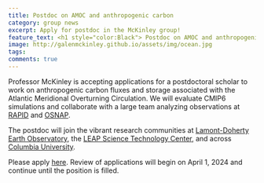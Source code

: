 ```yaml
---
title: Postdoc on AMOC and anthropogenic carbon
category: group news
excerpt: Apply for postdoc in the McKinley group!
feature_text: <h1 style="color:Black"> Postdoc on AMOC and anthropogenic carbon </h1>
image: http://galenmckinley.github.io/assets/img/ocean.jpg
tags: 
comments: true
---
```


Professor McKinley is accepting applications for a postdoctoral scholar to work on anthropogenic carbon fluxes and storage associated with the Atlantic Meridional Overturning Circulation. We will evaluate CMIP6 simulations and collaborate with a large team analyzing observations at [RAPID](https://rapid.ac.uk) and [OSNAP](https://www.o-snap.org). 

The postdoc will join the vibrant research communities at [Lamont-Doherty Earth Observatory](https://lamont.columbia.edu), the [LEAP Science Technology Center](https://leap.columbia.edu), and across [Columbia University](https://www.columbia.edu).

Please apply [here](https://academic.careers.columbia.edu/#!/134380). Review of applications will begin on April 1, 2024 and continue until the position is filled.  